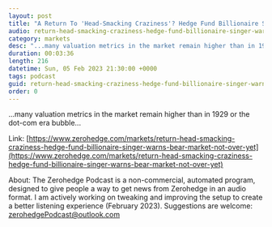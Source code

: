 ```yaml
---
layout: post
title: "A Return To 'Head-Smacking Craziness'? Hedge Fund Billionaire Singer Warns 'Bear Market Is Not Over Yet'"
audio: return-head-smacking-craziness-hedge-fund-billionaire-singer-warns-bear-market-not-over-yet-0
category: markets
desc: "...many valuation metrics in the market remain higher than in 1929 or the dot-com era bubble..."
duration: 00:03:36
length: 216
datetime: Sun, 05 Feb 2023 21:30:00 +0000
tags: podcast
guid: return-head-smacking-craziness-hedge-fund-billionaire-singer-warns-bear-market-not-over-yet-0
order: 0
---
```

...many valuation metrics in the market remain higher than in 1929 or the dot-com era bubble...

Link: [https://www.zerohedge.com/markets/return-head-smacking-craziness-hedge-fund-billionaire-singer-warns-bear-market-not-over-yet](https://www.zerohedge.com/markets/return-head-smacking-craziness-hedge-fund-billionaire-singer-warns-bear-market-not-over-yet)

About: The Zerohedge Podcast is a non-commercial, automated program, designed to give people a way to get news from Zerohedge in an audio format.  I am actively working on tweaking and improving the setup to create a better listening experience (February 2023).  Suggestions are welcome: [zerohedgePodcast@outlook.com](mailto:zerohedgePodcast@outlook.com)